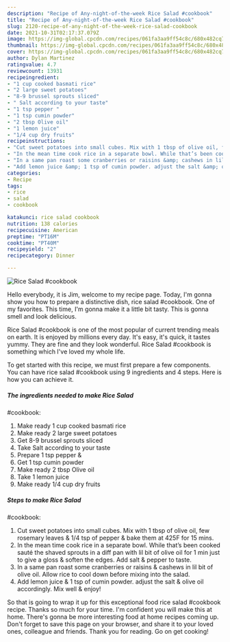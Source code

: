 ```yaml
---
description: "Recipe of Any-night-of-the-week Rice Salad #cookbook"
title: "Recipe of Any-night-of-the-week Rice Salad #cookbook"
slug: 2120-recipe-of-any-night-of-the-week-rice-salad-cookbook
date: 2021-10-31T02:17:37.079Z
image: https://img-global.cpcdn.com/recipes/061fa3aa9ff54c8c/680x482cq70/rice-salad-cookbook-recipe-main-photo.jpg
thumbnail: https://img-global.cpcdn.com/recipes/061fa3aa9ff54c8c/680x482cq70/rice-salad-cookbook-recipe-main-photo.jpg
cover: https://img-global.cpcdn.com/recipes/061fa3aa9ff54c8c/680x482cq70/rice-salad-cookbook-recipe-main-photo.jpg
author: Dylan Martinez
ratingvalue: 4.7
reviewcount: 13931
recipeingredient:
- "1 cup cooked basmati rice"
- "2 large sweet potatoes"
- "8-9 brussel sprouts sliced"
- " Salt according to your taste"
- "1 tsp pepper "
- "1 tsp cumin powder"
- "2 tbsp Olive oil"
- "1 lemon juice"
- "1/4 cup dry fruits"
recipeinstructions:
- "Cut sweet potatoes into small cubes. Mix with 1 tbsp of olive oil, few rosemary leaves &amp; 1/4 tsp of pepper &amp; bake them at 425F for 15 mins."
- "In the mean time cook rice in a separate bowl. While that’s been cooked sauté the shaved sprouts in a diff pan with lil bit of olive oil for 1 min just to give a gloss &amp; soften the edges. Add salt &amp; pepper to taste."
- "In a same pan roast some cranberries or raisins &amp; cashews in lil bit of olive oil. Allow rice to cool down before mixing into the salad."
- "Add lemon juice &amp; 1 tsp of cumin powder. adjust the salt &amp; olive oil accordingly. Mix well &amp; enjoy!"
categories:
- Recipe
tags:
- rice
- salad
- cookbook

katakunci: rice salad cookbook 
nutrition: 138 calories
recipecuisine: American
preptime: "PT16M"
cooktime: "PT40M"
recipeyield: "2"
recipecategory: Dinner

---
```



![Rice Salad
#cookbook](https://img-global.cpcdn.com/recipes/061fa3aa9ff54c8c/680x482cq70/rice-salad-cookbook-recipe-main-photo.jpg)

Hello everybody, it is Jim, welcome to my recipe page. Today, I'm gonna show you how to prepare a distinctive dish, rice salad
#cookbook. One of my favorites. This time, I'm gonna make it a little bit tasty. This is gonna smell and look delicious.



Rice Salad
#cookbook is one of the most popular of current trending meals on earth. It is enjoyed by millions every day. It's easy, it's quick, it tastes yummy. They are fine and they look wonderful. Rice Salad
#cookbook is something which I've loved my whole life.


To get started with this recipe, we must first prepare a few components. You can have rice salad
#cookbook using 9 ingredients and 4 steps. Here is how you can achieve it.

<!--inarticleads1-->

##### The ingredients needed to make Rice Salad
#cookbook:

1. Make ready 1 cup cooked basmati rice
1. Make ready 2 large sweet potatoes
1. Get 8-9 brussel sprouts sliced
1. Take  Salt according to your taste
1. Prepare 1 tsp pepper &amp;
1. Get 1 tsp cumin powder
1. Make ready 2 tbsp Olive oil
1. Take 1 lemon juice
1. Make ready 1/4 cup dry fruits




<!--inarticleads2-->

##### Steps to make Rice Salad
#cookbook:

1. Cut sweet potatoes into small cubes. Mix with 1 tbsp of olive oil, few rosemary leaves &amp; 1/4 tsp of pepper &amp; bake them at 425F for 15 mins.
1. In the mean time cook rice in a separate bowl. While that’s been cooked sauté the shaved sprouts in a diff pan with lil bit of olive oil for 1 min just to give a gloss &amp; soften the edges. Add salt &amp; pepper to taste.
1. In a same pan roast some cranberries or raisins &amp; cashews in lil bit of olive oil. Allow rice to cool down before mixing into the salad.
1. Add lemon juice &amp; 1 tsp of cumin powder. adjust the salt &amp; olive oil accordingly. Mix well &amp; enjoy!




So that is going to wrap it up for this exceptional food rice salad
#cookbook recipe. Thanks so much for your time. I'm confident you will make this at home. There's gonna be more interesting food at home recipes coming up. Don't forget to save this page on your browser, and share it to your loved ones, colleague and friends. Thank you for reading. Go on get cooking!
